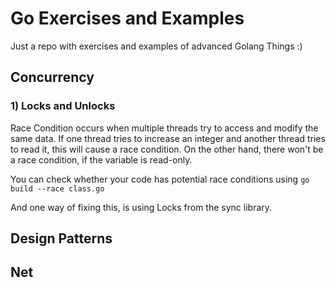 # Go Exercises and Examples

Just a repo with exercises and examples of advanced Golang Things :)


## Concurrency
 
### 1) Locks and Unlocks
Race Condition occurs when multiple threads try to access and modify the same data. If one thread tries to increase an integer and another thread tries to read it, this will cause a race condition. On the other hand, there won't be a race condition, if the variable is read-only.

You can check whether your code has potential race conditions using 
```go build --race class.go```

And one way of fixing this, is using Locks from the sync library. 



## Design Patterns


## Net

